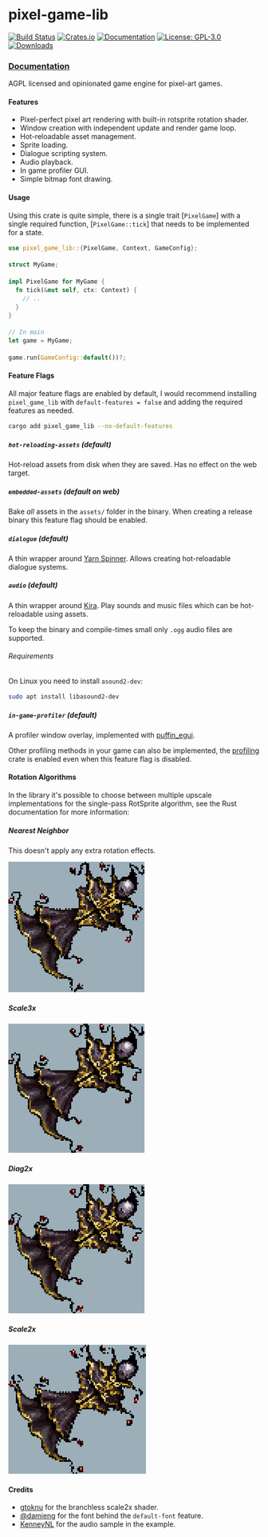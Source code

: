 # pixel-game-lib

[![Build Status](https://github.com/tversteeg/pixel-game-lib/workflows/CI/badge.svg)](https://github.com/tversteeg/pixel-game-lib/actions?workflow=CI)
[![Crates.io](https://img.shields.io/crates/v/pixel-game-lib.svg)](https://crates.io/crates/pixel-game-lib)
[![Documentation](https://docs.rs/pixel-game-lib/badge.svg)](https://docs.rs/pixel-game-lib)
[![License: GPL-3.0](https://img.shields.io/crates/l/pixel-game-lib.svg)](#license)
[![Downloads](https://img.shields.io/crates/d/pixel-game-lib.svg)](#downloads)

### [Documentation](https://docs.rs/pixel-game-lib/)

<!-- cargo-rdme start -->

AGPL licensed and opinionated game engine for pixel-art games.

#### Features

- Pixel-perfect pixel art rendering with built-in rotsprite rotation shader.
- Window creation with independent update and render game loop.
- Hot-reloadable asset management.
- Sprite loading.
- Dialogue scripting system.
- Audio playback.
- In game profiler GUI.
- Simple bitmap font drawing.

#### Usage

Using this crate is quite simple, there is a single trait [`PixelGame`] with a single required function, [`PixelGame::tick`] that needs to be implemented for a state.

```rust
use pixel_game_lib::{PixelGame, Context, GameConfig};

struct MyGame;

impl PixelGame for MyGame {
  fn tick(&mut self, ctx: Context) {
    // ..
  }
}

// In main
let game = MyGame;

game.run(GameConfig::default())?;
```

#### Feature Flags

All major feature flags are enabled by default, I would recommend installing `pixel_game_lib` with `default-features = false` and adding the required features as needed.

```sh
cargo add pixel_game_lib --no-default-features
```

##### `hot-reloading-assets` (default)

Hot-reload assets from disk when they are saved.
Has no effect on the web target.

##### `embedded-assets` (default on web)

Bake _all_ assets in the `assets/` folder in the binary.
When creating a release binary this feature flag should be enabled.

##### `dialogue` (default)

A thin wrapper around [Yarn Spinner](https://www.yarnspinner.dev/).
Allows creating hot-reloadable dialogue systems.

##### `audio` (default)

A thin wrapper around [Kira](https://docs.rs/kira/latest/kira/).
Play sounds and music files which can be hot-reloadable using assets.

To keep the binary and compile-times small only `.ogg` audio files are supported.

###### Requirements

On Linux you need to install `asound2-dev`:

```sh
sudo apt install libasound2-dev
```

##### `in-game-profiler` (default)

A profiler window overlay, implemented with [puffin_egui](https://docs.rs/puffin_egui/latest/puffin_egui/).

Other profiling methods in your game can also be implemented, the [profiling](https://docs.rs/profiling/latest/profiling/) crate is enabled even when this feature flag is disabled.

<!-- cargo-rdme end -->

#### Rotation Algorithms

In the library it's possible to choose between multiple upscale implementations for the single-pass RotSprite algorithm, see the Rust documentation for more information:

##### Nearest Neighbor

This doesn't apply any extra rotation effects.

![Nearest Neighbor](./img/nearestneighbor.png)

##### Scale3x

![Scale3x](./img/scale3x.png)

##### Diag2x

![Diag2x](./img/diag2x.png)

##### Scale2x

![Scale2x](./img/scale2x.png)

#### Credits

- [gtoknu](https://www.shadertoy.com/view/4l2SRz) for the branchless scale2x shader.
- [@damieng](https://damieng.com/typography/zx-origins/beachball/) for the font behind the `default-font` feature.
- [KenneyNL](https://kenney.nl/assets/ui-audio) for the audio sample in the example.
